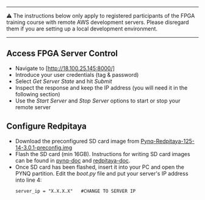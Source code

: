 
***

:warning: The instructions below only apply to registered participants of the FPGA training course with remote AWS development servers. Please disregard them if you are setting up a local development environment.

***

## Access FPGA Server Control 
* Navigate to [http://18.100.25.145:8000/]
* Introduce your user credentials (tag & password)
* Select *Get Server State* and hit *Submit*
* Inspect the response and keep the IP address (you will need it in the following section)
* Use the *Start Server* and *Stop Server* options to start or stop your remote server

## Configure Redpitaya
* Download the preconfigured SD card image from [Pynq-Redpitaya-125-14-3.0.1-preconfig.img](https://drive.google.com/file/d/12Qe6CwB-lKOjUyjOQ-NQwc00YPkJRAwn/view?usp=sharing)
* Flash the SD card (min 16GB). Instructions for writing SD card images can be found in [pynq-doc](https://pynq.readthedocs.io/en/v3.0.0/appendix/sdcard.html) and [redpitaya-doc](https://redpitaya.readthedocs.io/en/latest/quickStart/SDcard/SDcard.html).
* Once SD card has been flashed, insert it into your PC and open the PYNQ partition. Edit the *boot.py* file and put your server's IP address into line 4:
   ```
   server_ip = "X.X.X.X"   #CHANGE TO SERVER IP
   ```

 